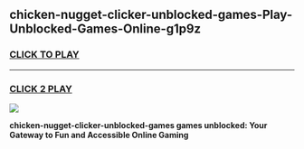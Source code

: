 
## chicken-nugget-clicker-unblocked-games-Play-Unblocked-Games-Online-g1p9z
<h3>
<a href="https://premium76.site?title=chicken-nugget-clicker-unblocked-games&ref=24A">CLICK TO PLAY</a></h3>
<hr>

<h3>
<a href="https://premium76.site?title=chicken-nugget-clicker-unblocked-games&ref=24A">CLICK 2 PLAY</a>
  
</h3>

<a href="https://premium76.site?title=chicken-nugget-clicker-unblocked-games&ref=24A"><img src="https://clearcache.store/games.png"></a>


**chicken-nugget-clicker-unblocked-games games unblocked: Your Gateway to Fun and Accessible Online Gaming**
